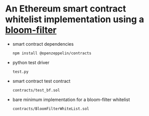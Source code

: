 # An Ethereum smart contract whitelist implementation using a [bloom-filter](https://en.wikipedia.org/wiki/Bloom_filter) 

* smart contract dependencies

      npm install @openzeppelin/contracts
    
    
* python test driver

      test.py
      
* smart contract test contract

      contracts/test_bf.sol
      
      
* bare minimum implementation for a bloom-filter whitelist 

      contracts/BloomFilterWhiteList.sol
